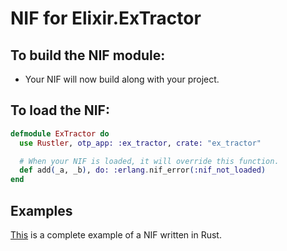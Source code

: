 # NIF for Elixir.ExTractor

## To build the NIF module:

- Your NIF will now build along with your project.

## To load the NIF:

```elixir
defmodule ExTractor do
  use Rustler, otp_app: :ex_tractor, crate: "ex_tractor"

  # When your NIF is loaded, it will override this function.
  def add(_a, _b), do: :erlang.nif_error(:nif_not_loaded)
end
```

## Examples

[This](https://github.com/rusterlium/NifIo) is a complete example of a NIF written in Rust.

